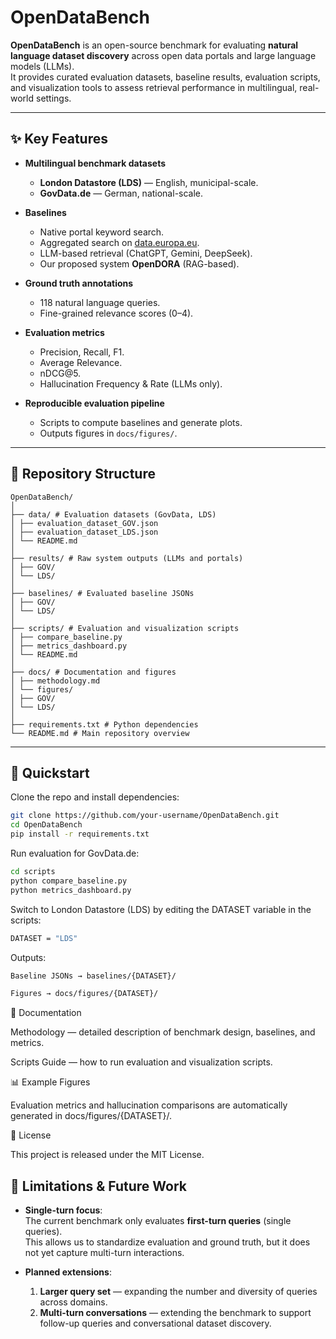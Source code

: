 # OpenDataBench

**OpenDataBench** is an open-source benchmark for evaluating **natural language dataset discovery** across open data portals and large language models (LLMs).  
It provides curated evaluation datasets, baseline results, evaluation scripts, and visualization tools to assess retrieval performance in multilingual, real-world settings.

---

## ✨ Key Features

- **Multilingual benchmark datasets**  
  - **London Datastore (LDS)** — English, municipal-scale.  
  - **GovData.de** — German, national-scale.  

- **Baselines**  
  - Native portal keyword search.  
  - Aggregated search on [data.europa.eu](https://data.europa.eu/).  
  - LLM-based retrieval (ChatGPT, Gemini, DeepSeek).  
  - Our proposed system **OpenDORA** (RAG-based).  

- **Ground truth annotations**  
  - 118 natural language queries.  
  - Fine-grained relevance scores (0–4).  

- **Evaluation metrics**  
  - Precision, Recall, F1.  
  - Average Relevance.  
  - nDCG@5.  
  - Hallucination Frequency & Rate (LLMs only).  

- **Reproducible evaluation pipeline**  
  - Scripts to compute baselines and generate plots.  
  - Outputs figures in `docs/figures/`.  

---

## 📂 Repository Structure
```
OpenDataBench/
│
├── data/ # Evaluation datasets (GovData, LDS)
│ ├── evaluation_dataset_GOV.json
│ ├── evaluation_dataset_LDS.json
│ └── README.md
│
├── results/ # Raw system outputs (LLMs and portals)
│ ├── GOV/
│ └── LDS/
│
├── baselines/ # Evaluated baseline JSONs
│ ├── GOV/
│ └── LDS/
│
├── scripts/ # Evaluation and visualization scripts
│ ├── compare_baseline.py
│ ├── metrics_dashboard.py
│ └── README.md
│
├── docs/ # Documentation and figures
│ ├── methodology.md
│ └── figures/
│ ├── GOV/
│ └── LDS/
│
├── requirements.txt # Python dependencies
└── README.md # Main repository overview
```

---

## 🚀 Quickstart

Clone the repo and install dependencies:

```bash
git clone https://github.com/your-username/OpenDataBench.git
cd OpenDataBench
pip install -r requirements.txt
```
Run evaluation for GovData.de:
```bash
cd scripts
python compare_baseline.py
python metrics_dashboard.py
```

Switch to London Datastore (LDS) by editing the DATASET variable in the scripts:
```bash
DATASET = "LDS"
```

Outputs:
```bash
Baseline JSONs → baselines/{DATASET}/

Figures → docs/figures/{DATASET}/
```
📖 Documentation

Methodology
 — detailed description of benchmark design, baselines, and metrics.

Scripts Guide
 — how to run evaluation and visualization scripts.

📊 Example Figures

Evaluation metrics and hallucination comparisons are automatically generated in docs/figures/{DATASET}/.

📜 License

This project is released under the MIT License.


## 🔮 Limitations & Future Work

- **Single-turn focus**:  
  The current benchmark only evaluates **first-turn queries** (single queries).  
  This allows us to standardize evaluation and ground truth, but it does not yet capture multi-turn interactions.  

- **Planned extensions**:  
  1. **Larger query set** — expanding the number and diversity of queries across domains.  
  2. **Multi-turn conversations** — extending the benchmark to support follow-up queries and conversational dataset discovery.  

